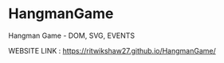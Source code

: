 # HangmanGame
Hangman Game - DOM, SVG, EVENTS

WEBSITE LINK : https://ritwikshaw27.github.io/HangmanGame/
